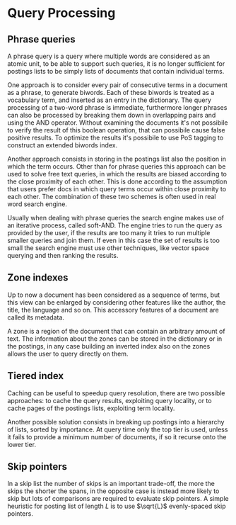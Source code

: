 # Query Processing

## Phrase queries
A phrase query is a query where multiple words are considered as an atomic unit, to be able to support such queries, it is no longer sufficient for postings lists to be simply lists of documents that contain individual terms.

One approach is to consider every pair of consecutive terms in a document as a phrase, to generate biwords.
Each of these biwords is treated as a vocabulary term, and inserted as an entry in the dictionary.
The query processing of a two-word phrase is immediate, furthermore longer phrases can also be processed by breaking them down in overlapping pairs and using the AND operator.
Without examining the documents it's not possibile to verify the result of this boolean operation, that can possibile cause false positive results.
To optimize the results it's possibile to use PoS tagging to construct an extended biwords index.

Another approach consists in storing in the postings list also the position in which the term occurs.
Other than for phrase queries this approach can be used to solve free text queries, in which the results are biased according to the close proximity of each other.
This is done according to the assumption that users prefer docs in which query terms occur within close proximity to each other.
The combination of these two schemes is often used in real word search engine.

Usually when dealing with phrase queries the search engine makes use of an iterative process, called soft-AND.
The engine tries to run the query as provided by the user, if the results are too many it tries to run multiple smaller queries and join them.
If even in this case the set of results is too small the search engine must use other techniques, like vector space querying and then ranking the results.

## Zone indexes
Up to now a document has been considered as a sequence of terms, but this view can be enlarged by considering other features like the author, the title, the language and so on.
This accessory features of a document are called its metadata.

A zone is a region of the document that can contain an arbitrary amount of text.
The information about the zones can be stored in the dictionary or in the postings, in any case building an inverted index also on the zones allows the user to query directly on them.

## Tiered index
Caching can be useful to speedup query resolution, there are two possible approaches: to cache the query results, exploiting query locality, or to cache pages of the postings lists, exploiting term locality.

Another possible solution consists in breaking up postings into a hierarchy of lists, sorted by importance.
At query time only the top tier is used, unless it fails to provide a minimum number of documents, if so it recurse onto the lower tier.

## Skip pointers
In a skip list the number of skips is an important trade-off, the more the skips the shorter the spans, in the opposite case is instead more likely to skip but lots of comparisons are required to evaluate skip pointers.
A simple heuristic for posting list of length $L$ is to use $\sqrt{L}$ evenly-spaced skip pointers.
